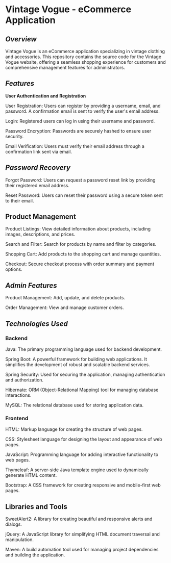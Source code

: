 # Vintage Vogue - eCommerce Application

## _Overview_
Vintage Vogue is an eCommerce application specializing in vintage clothing and accessories. This repository contains the source code for the Vintage Vogue website, offering a seamless shopping experience for customers and comprehensive management features for administrators.

## **_Features_**
**User Authentication and Registration**

User Registration: Users can register by providing a username, email, and password. A confirmation email is sent to verify the user's email address.

Login: Registered users can log in using their username and password.

Password Encryption: Passwords are securely hashed to ensure user security.

Email Verification: Users must verify their email address through a confirmation link sent via email.

## **_Password Recovery_**

Forgot Password: Users can request a password reset link by providing their registered email address.

Reset Password: Users can reset their password using a secure token sent to their email.

## **Product Management**

Product Listings: View detailed information about products, including images, descriptions, and prices.

Search and Filter: Search for products by name and filter by categories.

Shopping Cart: Add products to the shopping cart and manage quantities.

Checkout: Secure checkout process with order summary and payment options.

## _**Admin Features**_

Product Management: Add, update, and delete products.

Order Management: View and manage customer orders.

## **_Technologies Used_**

### **Backend**

Java: The primary programming language used for backend development.

Spring Boot: A powerful framework for building web applications. It simplifies the development of robust and scalable backend services.

Spring Security: Used for securing the application, managing authentication and authorization.

Hibernate: ORM (Object-Relational Mapping) tool for managing database interactions.

MySQL: The relational database used for storing application data.

### **Frontend**

HTML: Markup language for creating the structure of web pages.

CSS: Stylesheet language for designing the layout and appearance of web pages.

JavaScript: Programming language for adding interactive functionality to web pages.

Thymeleaf: A server-side Java template engine used to dynamically generate HTML content.

Bootstrap: A CSS framework for creating responsive and mobile-first web pages.

## **Libraries and Tools**

SweetAlert2: A library for creating beautiful and responsive alerts and dialogs.

jQuery: A JavaScript library for simplifying HTML document traversal and manipulation.

Maven: A build automation tool used for managing project dependencies and building the application.
